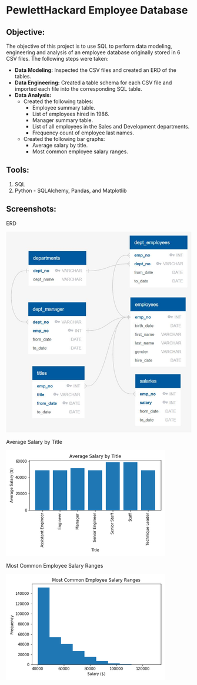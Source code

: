 # PewlettHackard Employee Database

## **Objective:**
The objective of this project is to use SQL to perform data modeling, engineering and analysis of an employee database originally stored in 6 CSV files. The following steps were taken:

* **Data Modeling:** Inspected the CSV files and created an ERD of the tables.
* **Data Engineering:** Created a table schema for each CSV file and imported each file into the corresponding SQL table.
* **Data Analysis:** 
  - Created the following tables: 
    - Employee summary table.
    - List of employees hired in 1986.
    - Manager summary table.
    - List of all employees in the Sales and Development departments.
    - Frequency count of employee last names.
  - Created the following bar graphs:
    - Average salary by title.
    - Most common employee salary ranges.

## **Tools:**
1. SQL
2. Python - SQLAlchemy, Pandas, and Matplotlib

## **Screenshots:**
ERD

![erd.jpg](images/erd.JPG)

Average Salary by Title

![graph1](images/graph1_average_salary.png)

Most Common Employee Salary Ranges

![graph2](images/graph2_common_salary_ranges.png)
